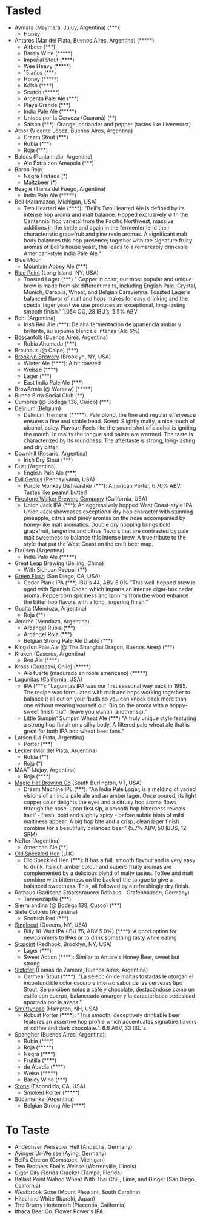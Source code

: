 # Tasted

- Aymara (Maymará, Jujuy, Argentina) (***):
    - Honey
- Antares (Mar del Plata, Buenos Aires, Argentina)  (*****):
    - Altbeer (***)
    - Barely Wine (*****)
    - Imperial Stout (****)
    - Wee Heavy (*****)
    - 15 años (***)
    - Honey (*****)
    - Kölsh (****)
    - Scotch (*****)
    - Argenta Pale Ale (***)
    - Playa Grande (***)
    - India Pale Ale (*****)
    - Unidos por la Cerveza (Guaraná) (**)
    - Saison (***): Orange, coriander and pepper (tastes like Liverwurst)
- Athor (Vicente López, Buenos Aires, Argentina)
    - Cream Stout (***)
    - Rubia (***)
    - Roja (***)
- Baldus (Punta Indio, Argentina)
    - Ale Extra con Amapola (***)
- Barba Roja
    - Negra Frutada (*)
    - Maltzbeer (*)
- Beagle (Tierra del Fuego, Argentina)
    - India Pale Ale (*****)
- Bell (Kalamazoo, Michigan, USA)
    - Two Hearted Ale (****): "Bell's Two Hearted Ale is defined by its intense hop aroma and malt balance. Hopped exclusively with the Centennial hop varietal from the Pacific Northwest, massive additions in the kettle and again in the fermenter lend their characteristic grapefruit and pine resin aromas. A significant malt body balances this hop presence; together with the signature fruity aromas of Bell's house yeast, this leads to a remarkably drinkable American-style India Pale Ale."
- Blue Moon
    - Mountain Abbey Ale (***)
- [Blue Point](http://bluepointbrewing.com/) (Long Island, NY, USA)
    - Toasted Lager (***) " Copper in color, our most popular and unique brew is made from six different malts, including English Pale, Crystal, Munich, Carapils, Wheat, and Belgian Caravienna. Toasted Lager’s balanced flavor of malt and hops makes for easy drinking and the special lager yeast we use produces an exceptional, long-lasting smooth finish." 1.054 OG, 28 IBU’s, 5.5% ABV
- Bohl (Argentina)
    - Irish Red Ale (***): De alta fermentación de apariencia ámbar y brillante, su espuma blanca e intensa (Alc 6%)
- Bössanfolk (Buenos Aires, Argentina)
    - Rubia Ahumada (***)
- Brauhaus (@ Calpe) (***)
- [Brooklyn Brewery](http://brooklynbrewery.com) (Brooklyn, NY, USA)
    - Winter Ale (****): A bit roasted
    - Weisse (****)
    - Lager (***)
    - East India Pale Ale (***)
- BrowArmia (@ Warsaw) (*****)
- Buena Birra Social Club (**)
- Cumbres (@ Bodega 138, Cusco) (***)
- [Delirium](http://www.delirium.be) (Belgium)
    - Delirium Tremens (*****): Pale blond, the fine and regular effervesce ensures a fine and stable head. Scent: Slightly malty, a nice touch of alcohol, spicy. Flavour: Feels like the sound shot of alcohol is igniting the mouth. In reality the tongue and palate are warmed. The taste is characterized by its roundness. The aftertaste is strong, long-lasting and dry bitter.
- Downhill (Rosario, Argentina)
    - Irish Dry Stout (***)
- Dust (Argentina)
    - English Pale Ale (***)
- [Evil Genius](http://www.evilgeniusbeer.com/) (Pennsylvania, USA)
    - Purple Monkey Dishwasher (***): American Porter,  6.70% ABV. Tastes like peanut butter!
- [Firestone Walker Brewing Company](http://www.firestonebeer.com) (California, USA)
    - Union Jack IPA (***): An aggressively hopped West Coast-style IPA.  Union Jack showcases exceptional dry hop character with stunning pineapple, citrus and piney aromas on the nose accompanied by honey-like malt aromatics.  Double dry hopping brings bold grapefruit, tangerine and citrus flavors that are contrasted by pale malt sweetness to balance this intense brew.  A true tribute to the style that put the West Coast on the craft beer map.
- Fraüsen (Argentina)
    - India Pale Ale (*****)
- Great Leap Brewing (Beijing, China)
    - With Sichuan Pepper (**)
- [Green Flash](http://www.greenflashbrew.com/) (San Diego, CA, USA)
    - Cedar Plank IPA (***) IBU's 44, ABV 6.0% "This well-hopped brew is aged with Spanish Cedar, which imparts an intense cigar-box cedar aroma. Peppercorn spiciness and tannins from the wood enhance the bitter hop flavors with a long, lingering finish."
- Gualta (Mendoza, Argentina)
    - Roja (**)
- Jerome (Mendoza, Argentina)
    - Arcángel Rubia (***)
    - Arcángel Roja (***)
    - Belgian Strong Pale Ale Diablo (***)
- Kingston Pale Ale (@ The Shanghai Dragon, Buenos Aires) (***)
- Kraken (Caseros, Argentina)
    - Red Ale (****)
- Kross (Curacaví, Chile) (*****)
    - Ale fuerte (madurada en roble americano) (*****)
- Lagunitas (California, USA)
    - IPA (***): "Lagunitas IPA was our first seasonal way back in 1995. The recipe was formulated with malt and hops working together to balance it all out on your ‘buds so you can knock back more than one without wearing yourself out. Big on the aroma with a hoppy-sweet finish that’ll leave you wantin’ another sip."
    - Little Sumpin' Sumpin' Wheat Ale (***) "A truly unique style featuring a strong hop finish on a silky body. A filtered pale wheat ale that is great for both IPA and wheat beer fans."
- Larsen (La Plata, Argentina)
    - Porter (***)
- Lecker (Mar del Plata, Argentina)
    - Rubia (**)
    - Roja (*)
- MAAT (Jujuy, Argentina)
    - Roja (****)
- [Magic Hat Brewing Co](http://www.magichat.net/) (South Burlington, VT, USA)
    - Dream Machine IPL (***): "An India Pale Lager, is a melding of varied visions of an india pale ale and an amber lager. Once poured, its light copper color delights the eyes and a citrusy hop aroma flows through the nose. upon first sip, a smooth hop bitterness reveals itself - fresh, bold and slightly spicy - before subtle hints of mild maltiness appear. A big hop bite and a crisp, clean lager finish combine for a beautifully balanced beer." (5.7% ABV, 50 IBUS, 12 SRM)
- Neffer (Argentina)
    - American Ale (**)
- [Old Speckled Hen](http://www.oldspeckledhen.co.uk/) (U.K)
    - Old Speckled Hen (***): It has a full, smooth flavour and is very easy to drink. Its rich amber colour and superb fruity aromas are complemented by a delicious blend of malty tastes. Toffee and malt combine with bitterness on the back of the tongue to give a balanced sweetness. This, all followed by a refreshingly dry finish.
- Rothaus (Badische Staatsbrauerei Rothaus - Grafenhausen, Germany)
    - Tannenzäpfle (***)
- Sierra andina (@ Bodega 138, Cusco) (***)
- Siete Colores (Argentina)
    - Scottish Red (***)
- [Singlecut](http://www.singlecutbeer.com/) (Queens, NY, USA)
    - Billy 18-Watt IPA (IBU 75, ABV 5.0%) (****): A good option for newcommers to IPAs or to drink something tasty while eating
- [Sixpoint](http://sixpoint.com/) (Redhook, Brooklyn, NY, USA)
    - Lager (***)
    - Sweet  Action (****): Similar to Antare's Honey Beer, sweet but strong
- [Sixtofer](http://www.sixtofer.com.ar) (Lomas de Zamora, Buenos Aires, Argentina)
    - Oatmeal Stout (****): "La selección de maltas tostadas le otorgan el inconfundible color oscuro e intenso sabor de las cervezas tipo Stout. Se perciben notas a café y chocolate, destacándose como un estilo con cuerpo, balanceado amargor y la característica sedosidad aportada por la avena."
- [Smuttynose](https://smuttynose.com) (Hampton, NH, USA)
    - Robust Porter (****): "This smooth, deceptively drinkable beer features an assertive hop profile which accentuates signature flavors of coffee and dark chocolate.". 6.6 ABV, 33 IBU's
- Spangher (Buenos Aires, Argentina):
    - Rubia (****)
    - Roja (*****)
    - Negra (****)
    - Frutilla (****)
    - de Abadía (****)
    - Weise (*****)
    - Barley Wine (***)
- [Stone](http://www.stonebrewing.com) (Escondido, CA, USA)
    - Smoked Porter (*****)
- Südamerika (Argentina)
    - Belgian Strong Ale (****)

# To Taste

- Andechser Weissbier Hell (Andechs, Germany)
- Ayinger Ur-Weisse (Aying, Germany)
- Bell's Oberon (Comstock, Michigan)
- Two Brothers Ebel's Weisse (Warrenville, Illinois)
- Cigar City Florida Cracker (Tampa, Florida)
- Ballast Point Wahoo Wheat With Thai Chili, Lime, and Ginger (San Diego, California)
- Westbrook Gose (Mount Pleasant, South Carolina)
- Hitachino White (Ibaraki, Japan)
- The Bruery Hottenroth (Placentia, California)
- Ithaca Beer Co. Flower Power's IPA
